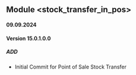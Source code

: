 ## Module <stock_transfer_in_pos>

#### 09.09.2024
#### Version 15.0.1.0.0
##### ADD
- Initial Commit for Point of Sale Stock Transfer
